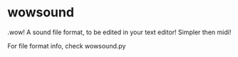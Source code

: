 # wowsound
.wow! A sound file format, to be edited in your text editor! Simpler then midi!

For file format info, check wowsound.py
